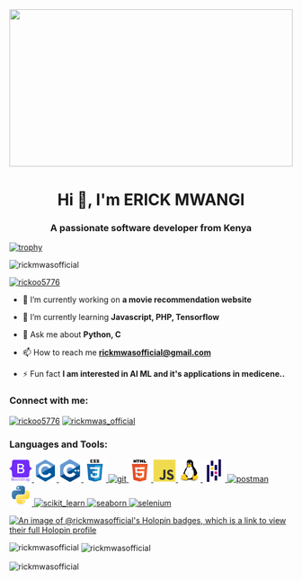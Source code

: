 <img src="https://media.giphy.com/media/L1R1tvI9svkIWwpVYr/giphy.gif" height="280px" width="100%">
<h1 align="center">Hi 👋, I'm ERICK MWANGI</h1>
<h3 align="center">A passionate software developer from Kenya</h3>

[![trophy](https://github-profile-trophy.vercel.app/?username=Rickmwasofficial&theme=onedark)](https://github.com/ryo-ma/github-profile-trophy)
<p align="left"> <img src="https://komarev.com/ghpvc/?username=Rickmwasofficial&label=Profile%20views&color=0e75b6&style=flat" alt="rickmwasofficial" /> </p>

<p align="left"> <a href="https://twitter.com/rickoo5776" target="blank"><img src="https://img.shields.io/twitter/follow/rickoo5776?logo=twitter&style=for-the-badge" alt="rickoo5776" /></a> </p>


- 🔭 I’m currently working on **a movie recommendation website**

- 🌱 I’m currently learning **Javascript, PHP, Tensorflow**

- 💬 Ask me about **Python, C**

- 📫 How to reach me **rickmwasofficial@gmail.com**

- ⚡ Fun fact **I am interested in AI ML and it's applications in medicene..**

<h3 align="left">Connect with me:</h3>
<p align="left">
<a href="https://twitter.com/rickoo5776" target="blank"><img align="center" src="https://raw.githubusercontent.com/rahuldkjain/github-profile-readme-generator/master/src/images/icons/Social/twitter.svg" alt="rickoo5776" height="30" width="40" /></a>
<a href="https://instagram.com/rickmwas_official" target="blank"><img align="center" src="https://raw.githubusercontent.com/rahuldkjain/github-profile-readme-generator/master/src/images/icons/Social/instagram.svg" alt="rickmwas_official" height="30" width="40" /></a>
</p>

<h3 align="left">Languages and Tools:</h3>
<p align="left"> <a href="https://getbootstrap.com" target="_blank" rel="noreferrer"> <img src="https://raw.githubusercontent.com/devicons/devicon/master/icons/bootstrap/bootstrap-plain-wordmark.svg" alt="bootstrap" width="40" height="40"/> </a> <a href="https://www.cprogramming.com/" target="_blank" rel="noreferrer"> <img src="https://raw.githubusercontent.com/devicons/devicon/master/icons/c/c-original.svg" alt="c" width="40" height="40"/> </a> <a href="https://www.w3schools.com/cpp/" target="_blank" rel="noreferrer"> <img src="https://raw.githubusercontent.com/devicons/devicon/master/icons/cplusplus/cplusplus-original.svg" alt="cplusplus" width="40" height="40"/> </a> <a href="https://www.w3schools.com/css/" target="_blank" rel="noreferrer"> <img src="https://raw.githubusercontent.com/devicons/devicon/master/icons/css3/css3-original-wordmark.svg" alt="css3" width="40" height="40"/> </a> <a href="https://git-scm.com/" target="_blank" rel="noreferrer"> <img src="https://www.vectorlogo.zone/logos/git-scm/git-scm-icon.svg" alt="git" width="40" height="40"/> </a> <a href="https://www.w3.org/html/" target="_blank" rel="noreferrer"> <img src="https://raw.githubusercontent.com/devicons/devicon/master/icons/html5/html5-original-wordmark.svg" alt="html5" width="40" height="40"/> </a> <a href="https://developer.mozilla.org/en-US/docs/Web/JavaScript" target="_blank" rel="noreferrer"> <img src="https://raw.githubusercontent.com/devicons/devicon/master/icons/javascript/javascript-original.svg" alt="javascript" width="40" height="40"/> </a> <a href="https://www.linux.org/" target="_blank" rel="noreferrer"> <img src="https://raw.githubusercontent.com/devicons/devicon/master/icons/linux/linux-original.svg" alt="linux" width="40" height="40"/> </a> <a href="https://pandas.pydata.org/" target="_blank" rel="noreferrer"> <img src="https://raw.githubusercontent.com/devicons/devicon/2ae2a900d2f041da66e950e4d48052658d850630/icons/pandas/pandas-original.svg" alt="pandas" width="40" height="40"/> </a> <a href="https://postman.com" target="_blank" rel="noreferrer"> <img src="https://www.vectorlogo.zone/logos/getpostman/getpostman-icon.svg" alt="postman" width="40" height="40"/> </a> <a href="https://www.python.org" target="_blank" rel="noreferrer"> <img src="https://raw.githubusercontent.com/devicons/devicon/master/icons/python/python-original.svg" alt="python" width="40" height="40"/> </a> <a href="https://scikit-learn.org/" target="_blank" rel="noreferrer"> <img src="https://upload.wikimedia.org/wikipedia/commons/0/05/Scikit_learn_logo_small.svg" alt="scikit_learn" width="40" height="40"/> </a> <a href="https://seaborn.pydata.org/" target="_blank" rel="noreferrer"> <img src="https://seaborn.pydata.org/_images/logo-mark-lightbg.svg" alt="seaborn" width="40" height="40"/> </a> <a href="https://www.selenium.dev" target="_blank" rel="noreferrer"> <img src="https://raw.githubusercontent.com/detain/svg-logos/780f25886640cef088af994181646db2f6b1a3f8/svg/selenium-logo.svg" alt="selenium" width="40" height="40"/> </a> </p>

[![An image of @rickmwasofficial's Holopin badges, which is a link to view their full Holopin profile](https://holopin.me/rickmwasofficial)](https://holopin.io/@rickmwasofficial)

<p><img align="left" src="https://github-readme-stats.vercel.app/api/top-langs?username=rickmwasofficial&show_icons=true&locale=en&layout=compact" alt="rickmwasofficial" /></p>

<p>&nbsp;<img align="center" src="https://github-readme-stats.vercel.app/api?username=rickmwasofficial&show_icons=true&locale=en" alt="rickmwasofficial" /></p>

<p><img align="center" src="https://github-readme-streak-stats.herokuapp.com/?user=rickmwasofficial&theme=dark" alt="rickmwasofficial" /></p>

